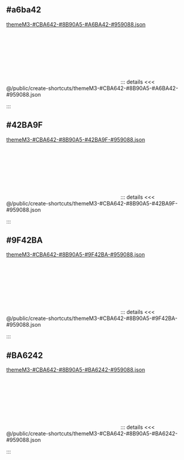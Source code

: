 ## #a6ba42
<coreColors :core-colors='{"primary":"#CBA642","secondary":"#8B90A5","tertiary":"#a6ba42","neutral":"#959088"}'/>
<a target="_blank" href="/create-shortcuts//create-shortcuts/themeM3-%23CBA642-%238B90A5-%23A6BA42-%23959088.json" download><span>themeM3-#CBA642-#8B90A5-#A6BA42-#959088.json<svg class="feather feather-download downloadIcon icon"><use xlink:href="#dlIcon"></use></svg></span></a>
::: details
<<< @/public/create-shortcuts/themeM3-#CBA642-#8B90A5-#A6BA42-#959088.json
<imgAnchor filename='themeM3-#CBA642-#8B90A5-#A6BA42-#959088.dark.png' />
<imgAnchor filename='themeM3-#CBA642-#8B90A5-#A6BA42-#959088.light.png' />

:::

## #42BA9F
<coreColors :core-colors='{"primary":"#CBA642","secondary":"#8B90A5","tertiary":"#42BA9F","neutral":"#959088"}'/>
<a target="_blank" href="/create-shortcuts//create-shortcuts/themeM3-%23CBA642-%238B90A5-%2342BA9F-%23959088.json" download><span>themeM3-#CBA642-#8B90A5-#42BA9F-#959088.json<svg class="feather feather-download downloadIcon icon"><use xlink:href="#dlIcon"></use></svg></span></a>
::: details
<<< @/public/create-shortcuts/themeM3-#CBA642-#8B90A5-#42BA9F-#959088.json
<imgAnchor filename='themeM3-#CBA642-#8B90A5-#42BA9F-#959088.dark.png' />
<imgAnchor filename='themeM3-#CBA642-#8B90A5-#42BA9F-#959088.light.png' />

:::

## #9F42BA
<coreColors :core-colors='{"primary":"#CBA642","secondary":"#8B90A5","tertiary":"#9F42BA","neutral":"#959088"}'/>
<a target="_blank" href="/create-shortcuts//create-shortcuts/themeM3-%23CBA642-%238B90A5-%239F42BA-%23959088.json" download><span>themeM3-#CBA642-#8B90A5-#9F42BA-#959088.json<svg class="feather feather-download downloadIcon icon"><use xlink:href="#dlIcon"></use></svg></span></a>
::: details
<<< @/public/create-shortcuts/themeM3-#CBA642-#8B90A5-#9F42BA-#959088.json
<imgAnchor filename='themeM3-#CBA642-#8B90A5-#9F42BA-#959088.dark.png' />
<imgAnchor filename='themeM3-#CBA642-#8B90A5-#9F42BA-#959088.light.png' />

:::

## #BA6242
<coreColors :core-colors='{"primary":"#CBA642","secondary":"#8B90A5","tertiary":"#BA6242","neutral":"#959088"}'/>
<a target="_blank" href="/create-shortcuts//create-shortcuts/themeM3-%23CBA642-%238B90A5-%23BA6242-%23959088.json" download><span>themeM3-#CBA642-#8B90A5-#BA6242-#959088.json<svg class="feather feather-download downloadIcon icon"><use xlink:href="#dlIcon"></use></svg></span></a>
::: details
<<< @/public/create-shortcuts/themeM3-#CBA642-#8B90A5-#BA6242-#959088.json
<imgAnchor filename='themeM3-#CBA642-#8B90A5-#BA6242-#959088.dark.png' />
<imgAnchor filename='themeM3-#CBA642-#8B90A5-#BA6242-#959088.light.png' />

:::
